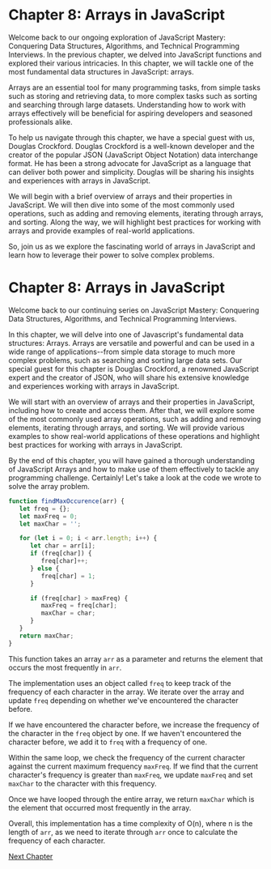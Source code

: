 # Chapter 8: Arrays in JavaScript

Welcome back to our ongoing exploration of JavaScript Mastery: Conquering Data Structures, Algorithms, and Technical Programming Interviews. In the previous chapter, we delved into JavaScript functions and explored their various intricacies. In this chapter, we will tackle one of the most fundamental data structures in JavaScript: arrays.

Arrays are an essential tool for many programming tasks, from simple tasks such as storing and retrieving data, to more complex tasks such as sorting and searching through large datasets. Understanding how to work with arrays effectively will be beneficial for aspiring developers and seasoned professionals alike.

To help us navigate through this chapter, we have a special guest with us, Douglas Crockford.  Douglas Crockford is a well-known developer and the creator of the popular JSON (JavaScript Object Notation) data interchange format. He has been a strong advocate for JavaScript as a language that can deliver both power and simplicity. Douglas will be sharing his insights and experiences with arrays in JavaScript.

We will begin with a brief overview of arrays and their properties in JavaScript. We will then dive into some of the most commonly used operations, such as adding and removing elements, iterating through arrays, and sorting. Along the way, we will highlight best practices for working with arrays and provide examples of real-world applications.

So, join us as we explore the fascinating world of arrays in JavaScript and learn how to leverage their power to solve complex problems.
# Chapter 8: Arrays in JavaScript

Welcome back to our continuing series on JavaScript Mastery: Conquering Data Structures, Algorithms, and Technical Programming Interviews. 

In this chapter, we will delve into one of Javascript's fundamental data structures: Arrays. Arrays are versatile and powerful and can be used in a wide range of applications--from simple data storage to much more complex problems, such as searching and sorting large data sets. Our special guest for this chapter is Douglas Crockford, a renowned JavaScript expert and the creator of JSON, who will share his extensive knowledge and experiences working with arrays in JavaScript. 

We will start with an overview of arrays and their properties in JavaScript, including how to create and access them. After that, we will explore some of the most commonly used array operations, such as adding and removing elements, iterating through arrays, and sorting. We will provide various examples to show real-world applications of these operations and highlight best practices for working with arrays in JavaScript. 

By the end of this chapter, you will have gained a thorough understanding of JavaScript Arrays and how to make use of them effectively to tackle any programming challenge.
Certainly! Let's take a look at the code we wrote to solve the array problem.

```javascript
function findMaxOccurence(arr) {
   let freq = {};
   let maxFreq = 0;
   let maxChar = '';

   for (let i = 0; i < arr.length; i++) {
      let char = arr[i];
      if (freq[char]) {
         freq[char]++;
      } else {
         freq[char] = 1;
      }

      if (freq[char] > maxFreq) {
         maxFreq = freq[char];
         maxChar = char;
      }
   }
   return maxChar;
}
```

This function takes an array `arr` as a parameter and returns the element that occurs the most frequently in `arr`. 

The implementation uses an object called `freq` to keep track of the frequency of each character in the array. We iterate over the array and update `freq` depending on whether we've encountered the character before. 

If we have encountered the character before, we increase the frequency of the character in the `freq` object by one. If we haven't encountered the character before, we add it to `freq` with a frequency of one.

Within the same loop, we check the frequency of the current character against the current maximum frequency `maxFreq`. If we find that the current character's frequency is greater than `maxFreq`, we update `maxFreq` and set `maxChar` to the character with this frequency.

Once we have looped through the entire array, we return `maxChar` which is the element that occurred most frequently in the array.

Overall, this implementation has a time complexity of O(n), where n is the length of `arr`, as we need to iterate through `arr` once to calculate the frequency of each character.


[Next Chapter](09_Chapter09.md)